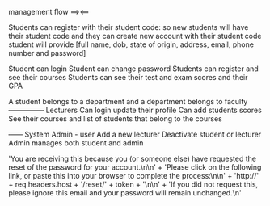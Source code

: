 management flow ==><== 

Students can register with their student code: so new students will have their student code and they can create new account with their student code 
student will provide [full name, dob, state of origin, address, email, phone number and password]

Student can login
Student can change password 
Students can register and see their courses 
Students can see their test and exam scores and their GPA

A student belongs to a department and a department belongs to faculty 
—————
Lecturers 
Can login update their profile 
Can add students scores 
See their courses and list of students that belong to the courses 

——
System Admin - user
Add a new lecturer
Deactivate student or lecturer 
Admin manages both student and admin



'You are receiving this because you (or someone else) have requested the reset of the password for your account.\n\n' +
'Please click on the following link, or paste this into your browser to complete the process:\n\n' +
'http://' + req.headers.host + '/reset/' + token + '\n\n' +
'If you did not request this, please ignore this email and your password will remain unchanged.\n'
